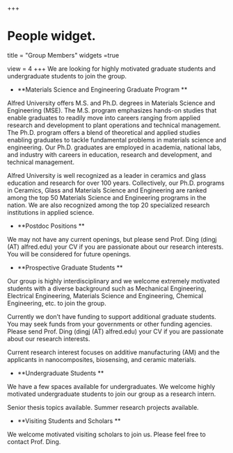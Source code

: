 +++
# People widget.

title = "Group Members"
widgets =true

view = 4
+++
We are looking for highly motivated graduate students and undergraduate students to join the group.

* **Materials Science and Engineering Graduate Program **

Alfred University offers M.S. and Ph.D. degrees in Materials Science and Engineering (MSE). The M.S. program emphasizes hands-on studies that enable graduates to readily move into careers ranging from applied research and development to plant operations and technical management. The Ph.D. program offers a blend of theoretical and applied studies enabling graduates to tackle fundamental problems in materials science and engineering. Our Ph.D. graduates are employed in academia, national labs, and industry with careers in education, research and development, and technical management.

Alfred University is well recognized as a leader in ceramics and glass education and research for over 100 years. Collectively, our Ph.D. programs in Ceramics, Glass and Materials Science and Engineering are ranked among the top 50 Materials Science and Engineering programs in the nation. We are also recognized among the top 20 specialized research institutions in applied science.

* **Postdoc Positions **

We may not have any current openings, but please send Prof. Ding (dingj (AT) alfred.edu) your CV if you are passionate about our research interests. You will be considered for future openings.

* **Prospective Graduate Students **

Our group is highly interdisciplinary and we welcome extremely motivated students with a diverse background such as Mechanical Engineering, Electrical Engineering, Materials Science and Engineering, Chemical Engineering, etc. to join the group.

Currently we don’t have funding to support additional graduate students. You may seek funds from your governments or other funding agencies. Please send Prof. Ding (dingj (AT) alfred.edu) your CV if you are passionate about our research interests.

Current research interest focuses on additive manufacturing (AM) and the applicants in nanocomposites, biosensing, and ceramic materials.

* **Undergraduate Students **

We have a few spaces available for undergraduates. We welcome highly motivated undergraduate students to join our group as a research intern.

Senior thesis topics available. 
Summer research projects available. 

* **Visiting Students and Scholars **

We welcome motivated visiting scholars to join us. Please feel free to contact Prof. Ding.
